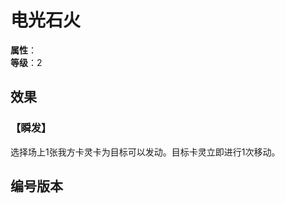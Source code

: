<script setup>
let list = [
    { number: "SP01-018", url: "/packs/SP01" }
]
</script>

# 电光石火

**属性**：<CardAttribute text="电"/><br>
**等级**：2

## 效果

### 【瞬发】

选择场上1张我方卡灵卡为目标可以发动。目标卡灵立即进行1次移动。

## 编号版本

<CardNumberBox :list="list"/>